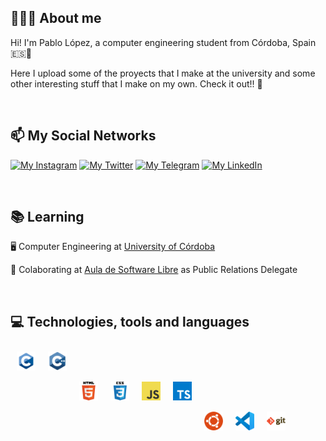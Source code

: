 ## 👨🏽‍💻 About me

Hi! I'm Pablo López, a computer engineering student from Córdoba, Spain 🇪🇸📍

Here I upload some of the proyects that I make at the university and some other interesting stuff that I make on my own. Check it out!! 🧐

<br>

## 📫 My Social Networks

[![My Instagram](https://img.shields.io/badge/-INSTAGRAM-9718D6?style=for-the-badge&logo=instagram&logoColor=white)](https://www.instagram.com/pablolopez1805/)
[![My Twitter](https://img.shields.io/badge/-TWITTER-0CA0CB?style=for-the-badge&logo=twitter&logoColor=white)](https://twitter.com/pabloccf1805)
[![My Telegram](https://img.shields.io/badge/-TELEGRAM-2CA5E0?style=for-the-badge&logo=telegram&logoColor=white)](https://t.me/pabloccf)
[![My LinkedIn](https://img.shields.io/badge/LinkedIn-0077B5?style=for-the-badge&logo=linkedin&logoColor=white)](https://www.linkedin.com/in/pablo-l%C3%B3pez-gos%C3%A1lvez-9bbb0b228/)


<br>

## 📚 Learning

🖥️ Computer Engineering at [University of Córdoba](http://www.uco.es/)

🐧 Colaborating at [Aula de Software Libre](https://www.uco.es/aulasoftwarelibre/) as Public Relations Delegate

<br>

## 💻 Technologies, tools and languages

<img align="left" alt="C" width="30px" style="margin: 10px;" src="https://raw.githubusercontent.com/github/explore/f3e22f0dca2be955676bc70d6214b95b13354ee8/topics/c/c.png" />
<img align="left" alt="C++" width="30px" style="margin: 10px;" src="https://raw.githubusercontent.com/github/explore/180320cffc25f4ed1bbdfd33d4db3a66eeeeb358/topics/cpp/cpp.png" />

<br><br>

<img align="left" alt="HTML5" width="30px" style="margin: 10px;" src="https://raw.githubusercontent.com/github/explore/80688e429a7d4ef2fca1e82350fe8e3517d3494d/topics/html/html.png" />
<img align="left" alt="CSS3" width="30px" style="margin: 10px;" src="https://raw.githubusercontent.com/github/explore/80688e429a7d4ef2fca1e82350fe8e3517d3494d/topics/css/css.png" />
<img align="left" alt="JavaScript" width="30px" style="margin: 10px;" src="https://raw.githubusercontent.com/github/explore/80688e429a7d4ef2fca1e82350fe8e3517d3494d/topics/javascript/javascript.png" />
<img align="left" alt="TypeScript" width="30px" style="margin: 10px;" src="https://raw.githubusercontent.com/github/explore/80688e429a7d4ef2fca1e82350fe8e3517d3494d/topics/typescript/typescript.png" />

<br><br>

<img align="left" alt="Ubuntu" width="30px" style="margin: 10px;" src="https://raw.githubusercontent.com/github/explore/80688e429a7d4ef2fca1e82350fe8e3517d3494d/topics/ubuntu/ubuntu.png" />
<img align="left" alt="Visual Studio Code" width="30px" style="margin: 10px;" src="https://raw.githubusercontent.com/github/explore/80688e429a7d4ef2fca1e82350fe8e3517d3494d/topics/visual-studio-code/visual-studio-code.png" />
<img align="left" alt="Git" width="30px" style="margin: 10px;" src="https://raw.githubusercontent.com/github/explore/80688e429a7d4ef2fca1e82350fe8e3517d3494d/topics/git/git.png" />

<br><br>

